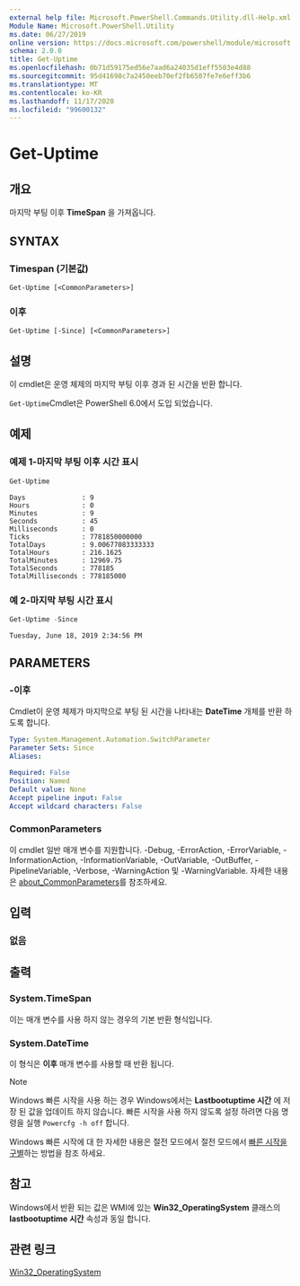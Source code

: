 ```yaml
---
external help file: Microsoft.PowerShell.Commands.Utility.dll-Help.xml
Module Name: Microsoft.PowerShell.Utility
ms.date: 06/27/2019
online version: https://docs.microsoft.com/powershell/module/microsoft.powershell.utility/get-uptime?view=powershell-7.2&WT.mc_id=ps-gethelp
schema: 2.0.0
title: Get-Uptime
ms.openlocfilehash: 0b71d59175ed56e7aad6a24035d1eff5503e4d88
ms.sourcegitcommit: 95d41698c7a2450eeb70ef2fb6507fe7e6eff3b6
ms.translationtype: MT
ms.contentlocale: ko-KR
ms.lasthandoff: 11/17/2020
ms.locfileid: "99600132"
---
```

# Get-Uptime

## 개요
마지막 부팅 이후 **TimeSpan** 을 가져옵니다.

## SYNTAX

### Timespan (기본값)

```
Get-Uptime [<CommonParameters>]
```

### 이후

```
Get-Uptime [-Since] [<CommonParameters>]
```

## 설명

이 cmdlet은 운영 체제의 마지막 부팅 이후 경과 된 시간을 반환 합니다.

`Get-Uptime`Cmdlet은 PowerShell 6.0에서 도입 되었습니다.

## 예제

### 예제 1-마지막 부팅 이후 시간 표시

```powershell
Get-Uptime
```

```Output
Days              : 9
Hours             : 0
Minutes           : 9
Seconds           : 45
Milliseconds      : 0
Ticks             : 7781850000000
TotalDays         : 9.00677083333333
TotalHours        : 216.1625
TotalMinutes      : 12969.75
TotalSeconds      : 778185
TotalMilliseconds : 778185000
```

### 예 2-마지막 부팅 시간 표시

```powershell
Get-Uptime -Since
```

```Output
Tuesday, June 18, 2019 2:34:56 PM
```

## PARAMETERS

### -이후

Cmdlet이 운영 체제가 마지막으로 부팅 된 시간을 나타내는 **DateTime** 개체를 반환 하도록 합니다.

```yaml
Type: System.Management.Automation.SwitchParameter
Parameter Sets: Since
Aliases:

Required: False
Position: Named
Default value: None
Accept pipeline input: False
Accept wildcard characters: False
```

### CommonParameters

이 cmdlet 일반 매개 변수를 지원합니다. -Debug, -ErrorAction, -ErrorVariable, -InformationAction, -InformationVariable, -OutVariable, -OutBuffer, -PipelineVariable, -Verbose, -WarningAction 및 -WarningVariable. 자세한 내용은 [about_CommonParameters](https://go.microsoft.com/fwlink/?LinkID=113216)를 참조하세요.

## 입력

### 없음

## 출력

### System.TimeSpan

이는 매개 변수를 사용 하지 않는 경우의 기본 반환 형식입니다.

### System.DateTime

이 형식은 **이후** 매개 변수를 사용할 때 반환 됩니다.

> [!NOTE]
> Windows 빠른 시작을 사용 하는 경우 Windows에서는 **Lastbootuptime 시간** 에 저장 된 값을 업데이트 하지 않습니다. 빠른 시작을 사용 하지 않도록 설정 하려면 다음 명령을 실행 `Powercfg -h off` 합니다.
>
> Windows 빠른 시작에 대 한 자세한 내용은 절전 모드에서 절전 모드에서 [빠른 시작을 구별](/windows-hardware/drivers/kernel/distinguishing-fast-startup-from-wake-from-hibernation)하는 방법을 참조 하세요.

## 참고

Windows에서 반환 되는 값은 WMI에 있는 **Win32_OperatingSystem** 클래스의 **lastbootuptime 시간** 속성과 동일 합니다.

## 관련 링크

[Win32_OperatingSystem](/windows/win32/cimwin32prov/win32-operatingsystem#properties)

